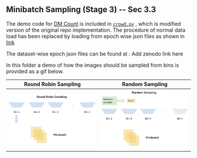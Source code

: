 ## Minibatch Sampling (Stage 3) -- Sec 3.3


The demo code for [DM Count](https://github.com/cvlab-stonybrook/DM-Count) is included in [```crowd.py```](crowd.py) , which is modified version of the original repo implementation. The procedure of normal data load has been replaced by loading from epoch wise json files as shown in [link](https://github.com/atmacvit/bincrowd/blob/6d133d14391e5f542547cae7ce2a7bfb188562d0/sampling/crowd.py#L101)

The dataset-wise epoch json files can be found at :
Add zenodo link here

In this folder a demo of how the images should be sampled from bins is provided as a gif below.

| Round Robin Sampling | Random Sampling |
|----------- | ---------- |
|![rr](roundrobin.gif)| ![rs](randomsampling.gif)|



<!-- ### Round Robin Sampling
![rr](roundrobin.gif)

### Random Sampling
![rs](randomsampling.gif) -->

